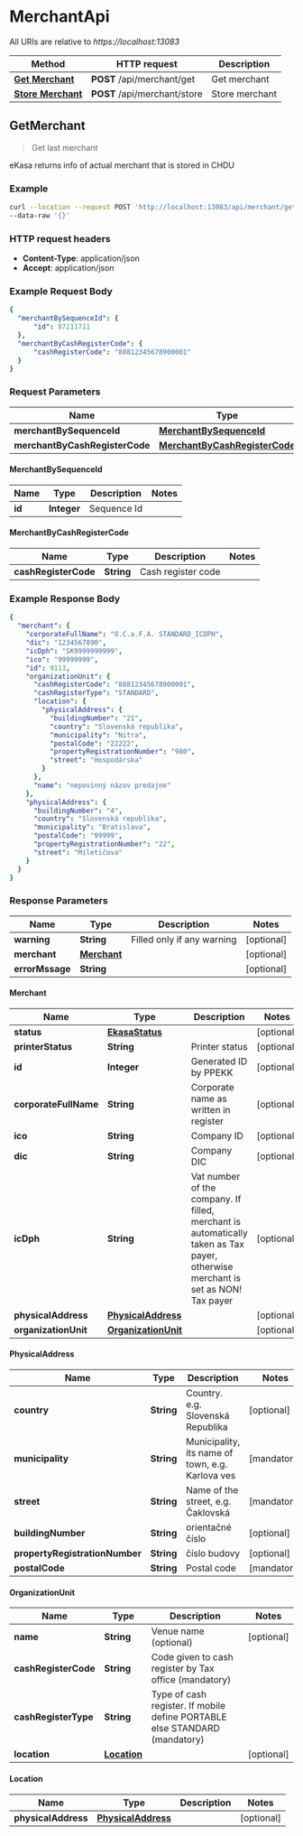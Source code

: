 # MerchantApi

All URIs are relative to *https://localhost:13083*

Method | HTTP request | Description
------------- | ------------- | -------------
[**Get Merchant**](MerchantApiGet.md#GetMerchant) | **POST** /api/merchant/get | Get merchant
[**Store Merchant**](MerchantApiStore.md#StoreMerchant) | **POST** /api/merchant/store | Store merchant

## GetMerchant

> Get last merchant

eKasa returns info of actual merchant that is stored in CHDU

### Example

```bash
curl --location --request POST 'http://localhost:13083/api/merchant/get' \
--data-raw '{}'
```

### HTTP request headers

- **Content-Type**: application/json
- **Accept**: application/json

### Example Request Body

```yaml
{
  "merchantBySequenceId": {
      "id": 87211711
  },
  "merchantByCashRegisterCode": {
      "cashRegisterCode": "88812345678900001"
  }
}
```

### Request Parameters

Name | Type | Description | Notes
------------ | ------------- | ------------- | -------------
**merchantBySequenceId** | [**MerchantBySequenceId**](MerchantApiGet#MerchantBySequenceId) |  | [optional] 
**merchantByCashRegisterCode** | [**MerchantByCashRegisterCode**](MerchantApiGet#MerchantByCashRegisterCode) |  | [optional] 

#### MerchantBySequenceId

Name | Type | Description | Notes
------------ | ------------- | ------------- | -------------
**id** | **Integer** | Sequence Id | 

#### MerchantByCashRegisterCode

Name | Type | Description | Notes
------------ | ------------- | ------------- | -------------
**cashRegisterCode** | **String** | Cash register code | 

### Example Response Body

```yaml
{
  "merchant": {
    "corporateFullName": "O.C.a.F.A. STANDARD_ICDPH",
    "dic": "1234567890",
    "icDph": "SK9999999999",
    "ico": "99999999",
    "id": 9113,
    "organizationUnit": {
      "cashRegisterCode": "88812345678900001",
      "cashRegisterType": "STANDARD",
      "location": {
        "physicalAddress": {
          "buildingNumber": "21",
          "country": "Slovenská republika",
          "municipality": "Nitra",
          "postalCode": "22222",
          "propertyRegistrationNumber": "980",
          "street": "Hospodárska"
        }
      },
      "name": "nepovinný názov predajne"
    },
    "physicalAddress": {
      "buildingNumber": "4",
      "country": "Slovenská republika",
      "municipality": "Bratislava",
      "postalCode": "99999",
      "propertyRegistrationNumber": "22",
      "street": "Miletičova"
    }
  }
}
```

### Response Parameters

Name | Type | Description | Notes
------------ | ------------- | ------------- | -------------
**warning** | **String** | Filled only if any warning | [optional] 
**merchant** | [**Merchant**](MerchantApiGet.md#Merchant) |  | [optional] 
**errorMssage** | **String** |  | [optional] 

#### Merchant

Name | Type | Description | Notes
------------ | ------------- | ------------- | -------------
**status** | [**EkasaStatus**](EkasaStatus.md) |  | [optional] 
**printerStatus** | **String** | Printer status | [optional] 
**id** | **Integer** | Generated ID by PPEKK | [optional] 
**corporateFullName** | **String** | Corporate name as written in register | [optional] 
**ico** | **String** | Company ID | [optional] 
**dic** | **String** | Company DIC | [optional] 
**icDph** | **String** | Vat number of the company. If filled, merchant is automatically taken as Tax payer, otherwise merchant is set as NON! Tax payer | [optional] 
**physicalAddress** | [**PhysicalAddress**](MerchantApiGet.md#PhysicalAddress) |  | [optional] 
**organizationUnit** | [**OrganizationUnit**](MerchantApiGet.md#OrganizationUnit) |  | [optional] 

#### PhysicalAddress

Name | Type | Description | Notes
------------ | ------------- | ------------- | -------------
**country** | **String** | Country. e.g. Slovenská Republika | [optional] 
**municipality** | **String** | Municipality, its name of town, e.g. Karlova ves | [mandatory] 
**street** | **String** | Name of the street, e.g. Čaklovská | [mandatory] 
**buildingNumber** | **String** | orientačné číslo | [optional] 
**propertyRegistrationNumber** | **String** | číslo budovy | [optional] 
**postalCode** | **String** | Postal code | [mandatory] 

#### OrganizationUnit

Name | Type | Description | Notes
------------ | ------------- | ------------- | -------------
**name** | **String** | Venue name (optional) | [optional] 
**cashRegisterCode** | **String** | Code given to cash register by Tax office (mandatory) | 
**cashRegisterType** | **String** | Type of cash register. If mobile define PORTABLE else STANDARD (mandatory) | 
**location** | [**Location**](MerchantApiGet.md#Location) |  | [optional] 

#### Location

Name | Type | Description | Notes
------------ | ------------- | ------------- | -------------
**physicalAddress** | [**PhysicalAddress**](MerchantApiGet.md#PhysicalAddress) |  | [optional] 